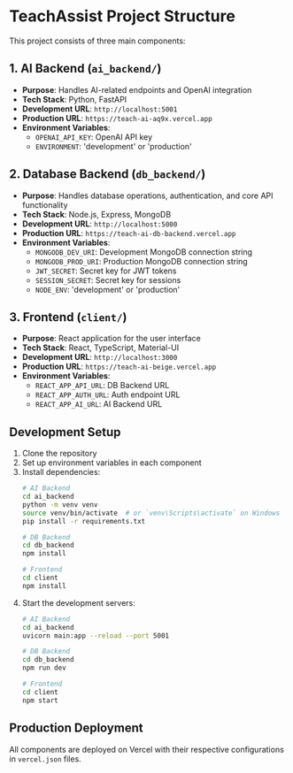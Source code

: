 # TeachAssist Project Structure

This project consists of three main components:

## 1. AI Backend (`ai_backend/`)
- **Purpose**: Handles AI-related endpoints and OpenAI integration
- **Tech Stack**: Python, FastAPI
- **Development URL**: `http://localhost:5001`
- **Production URL**: `https://teach-ai-aq9x.vercel.app`
- **Environment Variables**:
  - `OPENAI_API_KEY`: OpenAI API key
  - `ENVIRONMENT`: 'development' or 'production'

## 2. Database Backend (`db_backend/`)
- **Purpose**: Handles database operations, authentication, and core API functionality
- **Tech Stack**: Node.js, Express, MongoDB
- **Development URL**: `http://localhost:5000`
- **Production URL**: `https://teach-ai-db-backend.vercel.app`
- **Environment Variables**:
  - `MONGODB_DEV_URI`: Development MongoDB connection string
  - `MONGODB_PROD_URI`: Production MongoDB connection string
  - `JWT_SECRET`: Secret key for JWT tokens
  - `SESSION_SECRET`: Secret key for sessions
  - `NODE_ENV`: 'development' or 'production'

## 3. Frontend (`client/`)
- **Purpose**: React application for the user interface
- **Tech Stack**: React, TypeScript, Material-UI
- **Development URL**: `http://localhost:3000`
- **Production URL**: `https://teach-ai-beige.vercel.app`
- **Environment Variables**:
  - `REACT_APP_API_URL`: DB Backend URL
  - `REACT_APP_AUTH_URL`: Auth endpoint URL
  - `REACT_APP_AI_URL`: AI Backend URL

## Development Setup

1. Clone the repository
2. Set up environment variables in each component
3. Install dependencies:
   ```bash
   # AI Backend
   cd ai_backend
   python -m venv venv
   source venv/bin/activate  # or `venv\Scripts\activate` on Windows
   pip install -r requirements.txt

   # DB Backend
   cd db_backend
   npm install

   # Frontend
   cd client
   npm install
   ```
4. Start the development servers:
   ```bash
   # AI Backend
   cd ai_backend
   uvicorn main:app --reload --port 5001

   # DB Backend
   cd db_backend
   npm run dev

   # Frontend
   cd client
   npm start
   ```

## Production Deployment

All components are deployed on Vercel with their respective configurations in `vercel.json` files.
